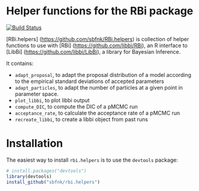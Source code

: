 Helper functions for the RBi package
=============

[![Build Status](https://travis-ci.org/sbfnk/RBi.helpers.png?branch=master)](https://travis-ci.org/sbfnk/RBi.helpers)
  
[RBi.helpers] (https://github.com/sbfnk/RBi.helpers) is collection of helper functions to use with [RBi] (https://github.com/libbi/RBi), an R interface to [LibBi] (https://github.com/libbi/LibBi), a library for Bayesian Inference.

It contains:
- `adapt_proposal`, to adapt the proposal distribution of a model according to the empirical standard deviations of accepted parameters
- `adapt_particles`, to adapt the number of particles at a given point in parameter space.
- `plot_libbi`, to plot libbi output
- `compute_DIC`, to compute the DIC of a pMCMC run
- `acceptance_rate`, to calculate the acceptance rate of a pMCMC run
- `recreate_libbi`, to create a libbi object from past runs

Installation
=============

The easiest way to install `rbi.helpers` is to use the `devtools` package:

```r
# install.packages("devtools")
library(devtools)
install_github("sbfnk/rbi.helpers")
```
